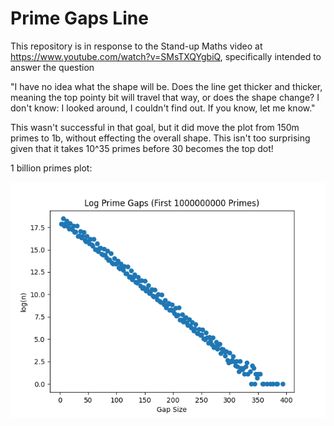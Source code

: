 # Prime Gaps Line

This repository is in response to the Stand-up Maths video at
https://www.youtube.com/watch?v=SMsTXQYgbiQ, specifically intended to answer
the question

"I have no idea what the shape will be. Does the line get thicker and thicker,
meaning the top pointy bit will travel that way, or does the shape change? I
don't know: I looked around, I couldn't find out. If you know, let me know."

This wasn't successful in that goal, but it did move the plot from 150m primes
to 1b, without effecting the overall shape. This isn't too surprising given that
it takes 10^35 primes before 30 becomes the top dot!

1 billion primes plot:

![1 billion prime gaps plot, log scale. Linear decreasing line with some width](out/1_000_000_000.png)
